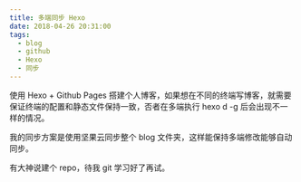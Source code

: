 ```yaml
---
title: 多端同步 Hexo
date: 2018-04-26 20:31:00
tags:
  - blog
  - github
  - Hexo
  - 同步
---
```




使用 Hexo + Github Pages 搭建个人博客，如果想在不同的终端写博客，就需要保证终端的配置和静态文件保持一致，否者在多端执行 hexo d -g 后会出现不一样的情况。

我的同步方案是使用坚果云同步整个 blog 文件夹，这样能保持多端修改能够自动同步。

有大神说建个 repo，待我 git 学习好了再试。